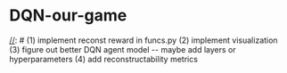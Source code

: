 # DQN-our-game
[//]: # (https://jonathan-hui.medium.com/rl-dqn-deep-q-network-e207751f7ae4)
[//]: # (1) implement reconst reward in funcs.py (2) implement visualization (3) figure out better DQN agent model -- maybe add layers or hyperparameters (4) add reconstructability metrics